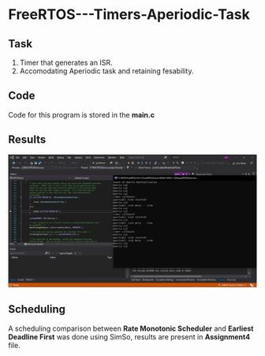# FreeRTOS---Timers-Aperiodic-Task

## Task 

1. Timer that generates an ISR.
2. Accomodating Aperiodic task and retaining fesability.

## Code 

Code for this program is stored in the **main.c**

## Results


![Result](https://github.com/adolfdcosta91/FreeRTOS---Timers-Aperiodic-Task/blob/master/ScreenShot/screenshot.png)


## Scheduling

A scheduling comparison between **Rate Monotonic Scheduler** and **Earliest Deadline First** was done using SimSo, results are present in  **Assignment4** file. 
